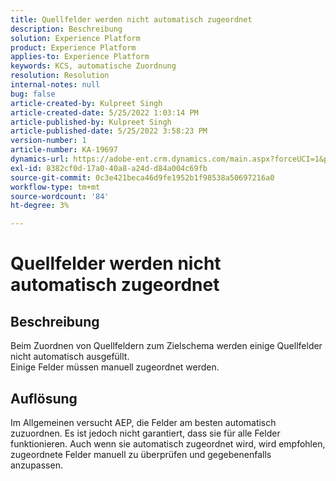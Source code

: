 ```yaml
---
title: Quellfelder werden nicht automatisch zugeordnet
description: Beschreibung
solution: Experience Platform
product: Experience Platform
applies-to: Experience Platform
keywords: KCS, automatische Zuordnung
resolution: Resolution
internal-notes: null
bug: false
article-created-by: Kulpreet Singh
article-created-date: 5/25/2022 1:03:14 PM
article-published-by: Kulpreet Singh
article-published-date: 5/25/2022 3:58:23 PM
version-number: 1
article-number: KA-19697
dynamics-url: https://adobe-ent.crm.dynamics.com/main.aspx?forceUCI=1&pagetype=entityrecord&etn=knowledgearticle&id=c91c2f02-2bdc-ec11-a7b6-0022480b05aa
exl-id: 8382cf0d-17a0-40a8-a24d-d84a004c69fb
source-git-commit: 0c3e421beca46d9fe1952b1f98538a50697216a0
workflow-type: tm+mt
source-wordcount: '84'
ht-degree: 3%

---
```


# Quellfelder werden nicht automatisch zugeordnet

## Beschreibung

Beim Zuordnen von Quellfeldern zum Zielschema werden einige Quellfelder nicht automatisch ausgefüllt.
<br>Einige Felder müssen manuell zugeordnet werden.

## Auflösung


Im Allgemeinen versucht AEP, die Felder am besten automatisch zuzuordnen. Es ist jedoch nicht garantiert, dass sie für alle Felder funktionieren. Auch wenn sie automatisch zugeordnet wird, wird empfohlen, zugeordnete Felder manuell zu überprüfen und gegebenenfalls anzupassen.

